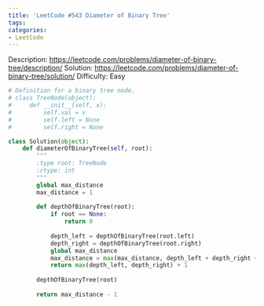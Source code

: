 ```yaml
---
title: 'LeetCode #543 Diameter of Binary Tree'
tags:
categories:
- LeetCode
---
```


Description: https://leetcode.com/problems/diameter-of-binary-tree/description/
Solution: https://leetcode.com/problems/diameter-of-binary-tree/solution/
Difficulty: Easy

```python
# Definition for a binary tree node.
# class TreeNode(object):
#     def __init__(self, x):
#         self.val = x
#         self.left = None
#         self.right = None

class Solution(object):
    def diameterOfBinaryTree(self, root):
        """
        :type root: TreeNode
        :rtype: int
        """
        global max_distance
        max_distance = 1
        
        def depthOfBinaryTree(root):
            if root == None:
                return 0
            
            depth_left = depthOfBinaryTree(root.left)
            depth_right = depthOfBinaryTree(root.right)
            global max_distance
            max_distance = max(max_distance, depth_left + depth_right + 1)
            return max(depth_left, depth_right) + 1
        
        depthOfBinaryTree(root)
        
        return max_distance - 1
```

